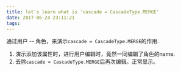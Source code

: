 ```yaml
---
title: let's learn what is 'cascade = CascadeType.MERGE'
date: 2017-06-24 23:11:21
tags:
---
```

通过用户 -- 角色，来演示`cascade = CascadeType.MERGE`的作用.
1. 演示添加该属性时，进行用户编辑时，竟然一同编辑了角色的name.
2. 去除`cascade = CascadeType.MERGE`后再次编辑。正常显示。